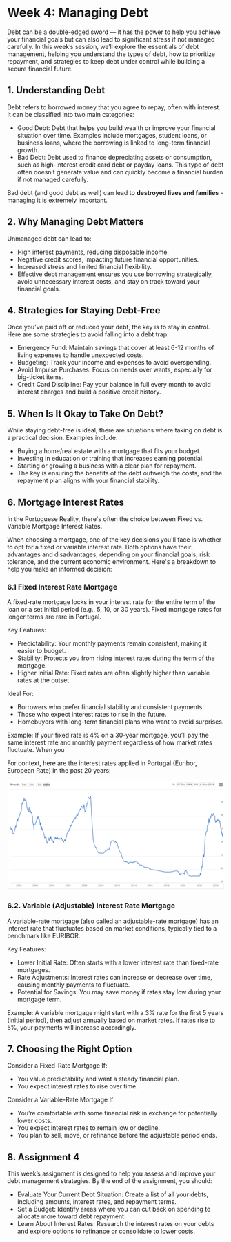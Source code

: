 # Week 4: Managing Debt

Debt can be a double-edged sword — it has the power to help you achieve your financial goals but can also lead to significant stress if not managed carefully. In this week’s session, we’ll explore the essentials of debt management, helping you understand the types of debt, how to prioritize repayment, and strategies to keep debt under control while building a secure financial future.

## 1. Understanding Debt
Debt refers to borrowed money that you agree to repay, often with interest. It can be classified into two main categories:

- Good Debt: Debt that helps you build wealth or improve your financial situation over time. Examples include mortgages, student loans, or business loans, where the borrowing is linked to long-term financial growth.
- Bad Debt: Debt used to finance depreciating assets or consumption, such as high-interest credit card debt or payday loans. This type of debt often doesn’t generate value and can quickly become a financial burden if not managed carefully.

Bad debt (and good debt as well) can lead to **destroyed lives and families** - managing it is extremely important.

## 2. Why Managing Debt Matters
Unmanaged debt can lead to:

- High interest payments, reducing disposable income.
- Negative credit scores, impacting future financial opportunities.
- Increased stress and limited financial flexibility.
- Effective debt management ensures you use borrowing strategically, avoid unnecessary interest costs, and stay on track toward your financial goals.

## 4. Strategies for Staying Debt-Free
Once you’ve paid off or reduced your debt, the key is to stay in control. Here are some strategies to avoid falling into a debt trap:

- Emergency Fund: Maintain savings that cover at least 6-12 months of living expenses to handle unexpected costs.
- Budgeting: Track your income and expenses to avoid overspending.
- Avoid Impulse Purchases: Focus on needs over wants, especially for big-ticket items.
- Credit Card Discipline: Pay your balance in full every month to avoid interest charges and build a positive credit history.

## 5. When Is It Okay to Take On Debt?
While staying debt-free is ideal, there are situations where taking on debt is a practical decision. Examples include:

- Buying a home/real estate with a mortgage that fits your budget.
- Investing in education or training that increases earning potential.
- Starting or growing a business with a clear plan for repayment.
- The key is ensuring the benefits of the debt outweigh the costs, and the repayment plan aligns with your financial stability.

## 6. Mortgage Interest Rates

In the Portuguese Reality, there's often the choice between Fixed vs. Variable Mortgage Interest Rates.

When choosing a mortgage, one of the key decisions you'll face is whether to opt for a fixed or variable interest rate. Both options have their advantages and disadvantages, depending on your financial goals, risk tolerance, and the current economic environment. Here's a breakdown to help you make an informed decision:

### 6.1 Fixed Interest Rate Mortgage
A fixed-rate mortgage locks in your interest rate for the entire term of the loan or a set initial period (e.g., 5, 10, or 30 years). Fixed mortgage rates for longer terms are rare in Portugal.

Key Features:
- Predictability: Your monthly payments remain consistent, making it easier to budget.
- Stability: Protects you from rising interest rates during the term of the mortgage.
- Higher Initial Rate: Fixed rates are often slightly higher than variable rates at the outset.

Ideal For:
- Borrowers who prefer financial stability and consistent payments.
- Those who expect interest rates to rise in the future.
- Homebuyers with long-term financial plans who want to avoid surprises.

Example:
If your fixed rate is 4% on a 30-year mortgage, you’ll pay the same interest rate and monthly payment regardless of how market rates fluctuate.
When you

For context, here are the interest rates applied in Portugal (Euribor, European Rate) in the past 20 years: 

![alt text](image.png)

### 6.2. Variable (Adjustable) Interest Rate Mortgage
A variable-rate mortgage (also called an adjustable-rate mortgage) has an interest rate that fluctuates based on market conditions, typically tied to a benchmark like EURIBOR.

Key Features:
- Lower Initial Rate: Often starts with a lower interest rate than fixed-rate mortgages.
- Rate Adjustments: Interest rates can increase or decrease over time, causing monthly payments to fluctuate.
- Potential for Savings: You may save money if rates stay low during your mortgage term.

Example:
A variable mortgage might start with a 3% rate for the first 5 years (initial period), then adjust annually based on market rates. If rates rise to 5%, your payments will increase accordingly.

## 7. Choosing the Right Option
Consider a Fixed-Rate Mortgage If:
- You value predictability and want a steady financial plan.
- You expect interest rates to rise over time.

Consider a Variable-Rate Mortgage If:
- You’re comfortable with some financial risk in exchange for potentially lower costs.
- You expect interest rates to remain low or decline.
- You plan to sell, move, or refinance before the adjustable period ends.

## 8. Assignment 4
This week’s assignment is designed to help you assess and improve your debt management strategies. By the end of the assignment, you should:

- Evaluate Your Current Debt Situation: Create a list of all your debts, including amounts, interest rates, and repayment terms.
- Set a Budget: Identify areas where you can cut back on spending to allocate more toward debt repayment.
- Learn About Interest Rates: Research the interest rates on your debts and explore options to refinance or consolidate to lower costs.
